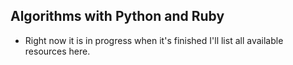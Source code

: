 ## Algorithms with Python and Ruby

- Right now it is in progress when it's finished I'll list all available resources here.